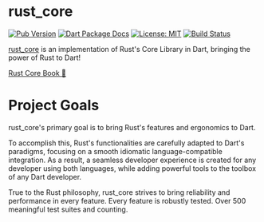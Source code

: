 # rust_core

[![Pub Version](https://img.shields.io/pub/v/rust_core.svg)](https://pub.dev/packages/rust_core)
[![Dart Package Docs](https://img.shields.io/badge/documentation-pub.dev-blue.svg)](https://pub.dev/documentation/rust_core/latest/)
[![License: MIT](https://img.shields.io/badge/license-MIT-purple.svg)](https://opensource.org/licenses/MIT)
[![Build Status](https://github.com/mcmah309/rust_core/actions/workflows/test.yml/badge.svg)](https://github.com/mcmah309/rust_core/actions)

[rust_core](https://github.com/mcmah309/rust_core) is an implementation of Rust's Core Library in Dart, bringing the power of Rust to Dart!

[Rust Core Book 📖](https://mcmah309.github.io/rust_core)

# Project Goals

rust_core's primary goal is to bring Rust's features and ergonomics to Dart.

To accomplish this, Rust's functionalities are carefully adapted to Dart's paradigms, focusing on a smooth idiomatic language-compatible integration. As a result, a seamless developer experience is created for any developer using both languages, while adding powerful tools to the toolbox of any Dart developer.

True to the Rust philosophy, rust_core strives to bring reliability and performance in every feature. Every feature is robustly tested. Over 500 meaningful test suites and counting.